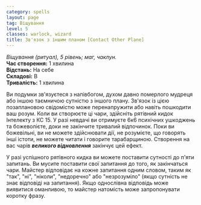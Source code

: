 ```yaml
---
category: spells
layout: page
tag: Віщування
level: 5
classes: warlock, wizard
title: Зв'язок з іншим планом [Contact Other Plane]
---
```


_Віщування (ритуал), 5 рівень; маг, чаклун._   
**Час створення:** 1 хвилина    
**Відстань:** На себе    
**Складові:** В    
**Тривалість:** 1 хвилина    

Ви подумки зв'язуєтеся з напівбогом, духом давно померлого мудреця або іншою таємничою сутністю з іншого плану. Зв'язок із цією позаплановою свідомістю може перенапружити або навіть пошкодити ваш розум. Коли ви створюєте ці чари, здійсніть рятівний кидок Інтелекту з КС 15. У разі невдачі ви отримуєте 6к6 психічних ушкоджень та божеволієте, доки не закінчите тривалий відпочинок. Поки ви божевільні, ви не можете здійснювати дії, не розумієте, що говорять інші істоти, не можете читати і говорите тарабарщиною. Створення на вас чарів **_великого відновлення_** закінчує цей ефект.    

У разі успішного рятівного кидка ви можете поставити сутності до п'яти запитань. Ви мусите поставити свої запитання до того, як закінчаться чари. Майстер відповідає на кожне запитання одним словом, таким як "так", "ні", "ніколи", "недоречно" або "незрозуміло" (якщо сутність не знає відповіді на запитання). Якщо однослівна відповідь може виявитися оманливою, то майстер натомість може запропонувати коротку фразу. 
